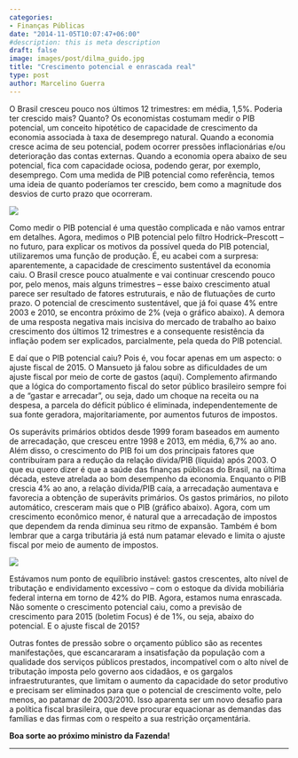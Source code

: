 ```yaml
---
categories:
- Finanças Públicas
date: "2014-11-05T10:07:47+06:00"
#description: this is meta description
draft: false
image: images/post/dilma_guido.jpg
title: "Crescimento potencial e enrascada real"
type: post
author: Marcelino Guerra
---
```


O Brasil cresceu pouco nos últimos 12 trimestres: em média, 1,5%. Poderia ter crescido mais? Quanto? Os economistas costumam medir o PIB potencial, um conceito hipotético de capacidade de crescimento da economia associada à taxa de desemprego natural. Quando a economia cresce acima de seu potencial, podem ocorrer pressões inflacionárias e/ou deterioração das contas externas. Quando a economia opera abaixo de seu potencial, fica com capacidade ociosa, podendo gerar, por exemplo, desemprego. Com uma medida de PIB potencial como referência, temos uma ideia de quanto poderíamos ter crescido, bem como a magnitude dos desvios de curto prazo que ocorreram.

![](../../images/post/pib_pot.png)

Como medir o PIB potencial é uma questão complicada e não vamos entrar em detalhes. Agora, medimos o PIB potencial pelo filtro Hodrick–Prescott – no futuro, para explicar os motivos da possível queda do PIB potencial, utilizaremos uma função de produção. É, eu acabei com a surpresa: aparentemente, a capacidade de crescimento sustentável da economia caiu. O Brasil cresce pouco atualmente e vai continuar crescendo pouco por, pelo menos, mais alguns trimestres – esse baixo crescimento atual parece ser resultado de fatores estruturais, e não de flutuações de curto prazo. O potencial de crescimento sustentável, que já foi quase 4% entre 2003 e 2010, se encontra próximo de 2% (veja o gráfico abaixo). A demora de uma resposta negativa mais incisiva do mercado de trabalho ao baixo crescimento dos últimos 12 trimestres e a consequente resistência da inflação podem ser explicados, parcialmente, pela queda do PIB potencial.

E daí que o PIB potencial caiu? Pois é, vou focar apenas em um aspecto: o ajuste fiscal de 2015. O Mansueto já falou sobre as dificuldades de um ajuste fiscal por meio de corte de gastos (aqui). Complemento afirmando que a lógica do comportamento fiscal do setor público brasileiro sempre foi a de “gastar e arrecadar”, ou seja, dado um choque na receita ou na despesa, a parcela do déficit público é eliminada, independentemente de sua fonte geradora, majoritariamente, por aumentos futuros de impostos.

Os superávits primários obtidos desde 1999 foram baseados em aumento de arrecadação, que cresceu entre 1998 e 2013, em média, 6,7% ao ano. Além disso, o crescimento do PIB foi um dos principais fatores que contribuíram para a redução da relação dívida/PIB (líquida) após 2003. O que eu quero dizer é que a saúde das finanças públicas do Brasil, na última década, esteve atrelada ao bom desempenho da economia. Enquanto o PIB crescia 4% ao ano, a relação dívida/PIB caía, a arrecadação aumentava e favorecia a obtenção de superávits primários. Os gastos primários, no piloto automático, cresceram mais que o PIB (gráfico abaixo). Agora, com um crescimento econômico menor, é natural que a arrecadação de impostos que dependem da renda diminua seu ritmo de expansão. Também é bom lembrar que a carga tributária já está num patamar elevado e limita o ajuste fiscal por meio de aumento de impostos.

![](../../images/post/desp.png?style=centerme)

Estávamos num ponto de equilíbrio instável: gastos crescentes, alto nível de tributação e endividamento excessivo – com o estoque da dívida mobiliária federal interna em torno de 42% do PIB. Agora, estamos numa enrascada. Não somente o crescimento potencial caiu, como a previsão de crescimento para 2015 (boletim Focus) é de 1%, ou seja, abaixo do potencial. E o ajuste fiscal de 2015?

Outras fontes de pressão sobre o orçamento público são as recentes manifestações, que escancararam a insatisfação da população com a qualidade dos serviços públicos prestados, incompatível com o alto nível de tributação imposta pelo governo aos cidadãos, e os gargalos infraestruturantes, que limitam o aumento da capacidade do setor produtivo e precisam ser eliminados para que o potencial de crescimento volte, pelo menos, ao patamar de 2003/2010. Isso aparenta ser um novo desafio para a política fiscal brasileira, que deve procurar equacionar as demandas das famílias e das firmas com o respeito a sua restrição orçamentária.

**Boa sorte ao próximo ministro da Fazenda!**

---
